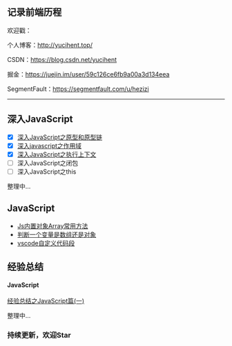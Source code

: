 ## 记录前端历程


欢迎戳：

个人博客：http://yucihent.top/

CSDN：https://blog.csdn.net/yucihent

掘金：https://juejin.im/user/59c126ce6fb9a00a3d134eea

SegmentFault：https://segmentfault.com/u/hezizi

---

## 深入JavaScript
- [x] [深入JavaScript之原型和原型链](https://github.com/hezizi/myBlog/issues/1)
- [x] [深入javascript之作用域](https://github.com/hezizi/myBlog/issues/2)
- [x] [深入JavaScript之执行上下文](https://github.com/hezizi/myBlog/issues/3)
- [ ] 深入JavaScript之闭包
- [ ] 深入JavaScript之this

整理中...

## JavaScript
- [Js内置对象Array常用方法](https://github.com/hezizi/myBlog/issues/5)
- [判断一个变量是数组还是对象](https://github.com/hezizi/myBlog/issues/6)
- [vscode自定义代码段](https://github.com/hezizi/myBlog/issues/7)


## 经验总结
#### JavaScript
[经验总结之JavaScript篇(一)](https://github.com/hezizi/myBlog/issues/4)

整理中...


### 持续更新，欢迎Star
